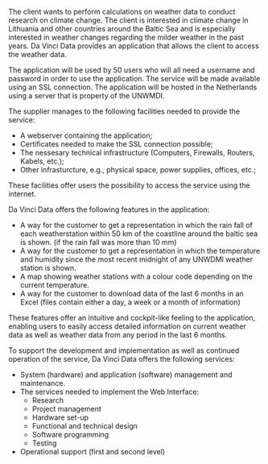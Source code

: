 The client wants to perform calculations on weather data to conduct research on climate change. The client is interested in climate change in Lithuania and other countries around the Baltic Sea and is especially interested in weather changes regarding the milder weather in the past years.
Da Vinci Data provides an application that allows the client to access the weather data.

The application will be used by 50 users who will all need a username and password in order to use the application. The service will be made available using an SSL connection. The application will be hosted in the Netherlands using a server that is property of the UNWMDI.

The supplier manages to the following facilities needed to provide the service:
- A webserver containing the application;
- Certificates needed to make the SSL connection possible;
- The nessesary technical infrastructure (Computers, Firewalls, Routers, Kabels, etc.);
- Other infrasturcture, e.g., physical space, power supplies, offices, etc.;

These facilities offer users the possibility to access the service using the internet.

Da Vinci Data offers the following features in the application:  

- A way for the customer to get a representation in which the rain fall of each weatherstation within 50 km of the coastline around the baltic sea is shown. (if the rain fall was more than 10 mm)
- A way for the customer to get a representation in which the temperature and humidity since the most recent midnight of any UNWDMI weather station is shown.
- A map showing weather stations with a colour code depending on the current temperature.
- A way for the customer to download data of the last 6 months in an Excel (files contain either a day, a week or a month of information)

These features offer an intuitive and cockpit-like feeling to the application, enabling users to easily access detailed information on current weather data as well as weather data from any period in the last 6 months.

To support the development and implementation as well as continued operation of the service, Da Vinci Data offers the following services:

- System (hardware) and application (software) management and maintenance.
- The services needed to implement the Web Interface:
	- Research
	- Project management
	- Hardware set-up
	- Functional and technical design
	- Software programming
	- Testing
- Operational support (first and second level)
